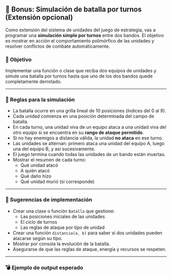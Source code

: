 ## 🧠 Bonus: Simulación de batalla por turnos (Extensión opcional)

Como extensión del sistema de unidades del juego de estrategia, vas a programar una **simulación simple por turnos** entre dos bandos. El objetivo es mostrar en acción el comportamiento polimórfico de las unidades y resolver conflictos de combate automáticamente.

### 🎯 Objetivo

Implementar una función o clase que reciba dos equipos de unidades y simule una batalla por turnos hasta que uno de los dos bandos quede completamente derrotado.

---

### 🧩 Reglas para la simulación

- La batalla ocurre en una grilla lineal de 10 posiciones (índices del 0 al 9).
- Cada unidad comienza en una posición determinada del campo de batalla.
- En cada turno, una unidad viva de un equipo ataca a una unidad viva del otro equipo si se encuentra en su **rango de ataque permitido**.
- Si no hay enemigos a distancia válida, la unidad **no ataca** en ese turno.
- Las unidades se alternan: primero ataca una unidad del equipo A, luego una del equipo B, y así sucesivamente.
- El juego termina cuando todas las unidades de un bando están muertas.
- Mostrar el resumen de cada turno:
  - Qué unidad atacó
  - A quién atacó
  - Qué daño hizo
  - Qué unidad murió (si corresponde)

---

### 🧪 Sugerencias de implementación

- Crear una clase o función `Batalla` que gestione:
  - Las posiciones iniciales de las unidades
  - El ciclo de turnos
  - Las reglas de ataque por tipo de unidad
- Crear una función `distancia(a, b)` para saber si dos unidades pueden atacarse según su tipo.
- Mostrar por consola la evolución de la batalla.
- Asegurarse de que las reglas de ataque, energía y recursos se respeten.

---

### 💣 Ejemplo de output esperado

